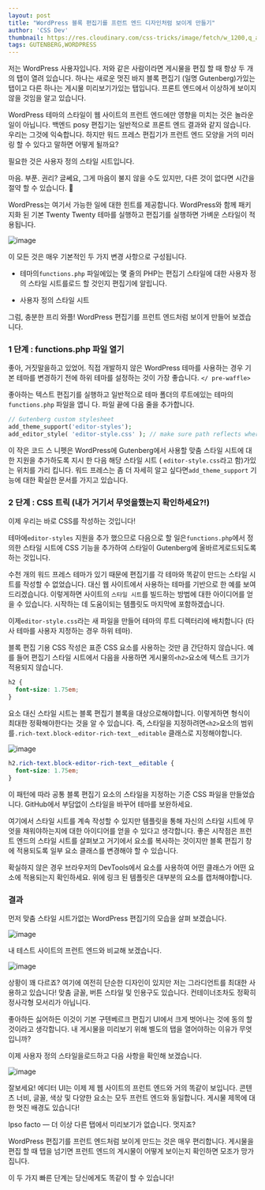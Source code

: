 ```yaml
---
layout: post
title: "WordPress 블록 편집기를 프런트 엔드 디자인처럼 보이게 만들기"
author: 'CSS Dev'
thumbnail: https://res.cloudinary.com/css-tricks/image/fetch/w_1200,q_auto,f_auto/https://css-tricks.com/wp-content/uploads/2020/10/wp-editor-dev-tools.jpg
tags: GUTENBERG,WORDPRESS
---
```



저는 WordPress 사용자입니다. 저와 같은 사람이라면 게시물을 편집 할 때 항상 두 개의 탭이 열려 있습니다. 하나는 새로운 멋진 바지 블록 편집기 (일명 Gutenberg)가있는 탭이고 다른 하나는 게시물 미리보기가있는 탭입니다.
 프론트 엔드에서 이상하게 보이지 않을 것임을 알고 있습니다.
 

WordPress 테마의 스타일이 웹 사이트의 프런트 엔드에만 영향을 미치는 것은 놀라운 일이 아닙니다.
 백엔드 posy 편집기는 일반적으로 프론트 엔드 결과와 같지 않습니다.
 우리는 그것에 익숙합니다.
 하지만 워드 프레스 편집기가 프런트 엔드 모양을 거의 미러링 할 수 있다고 말하면 어떻게 될까요?
 

필요한 것은 사용자 정의 스타일 시트입니다.
 

마음.
 부푼.
 권리?
 글쎄요, 그게 마음이 불지 않을 수도 있지만, 다른 것이 없다면 시간을 절약 할 수 있습니다.
 🙂
 

WordPress는 여기서 가능한 일에 대한 힌트를 제공합니다.
 WordPress와 함께 패키지화 된 기본 Twenty Twenty 테마를 실행하고 편집기를 실행하면 가벼운 스타일이 적용됩니다.
 

![image](https://i1.wp.com/css-tricks.com/wp-content/uploads/2020/10/wp-block-editor-styling.png?resize=2838%2C2018&ssl=1)

이 모든 것은 매우 기본적인 두 가지 변경 사항으로 구성됩니다.
 

- 테마의`functions.php` 파일에있는 몇 줄의 PHP는 편집기 스타일에 대한 사용자 정의 스타일 시트를로드 할 것인지 편집기에 알립니다.
 
- 사용자 정의 스타일 시트
 

그럼, 충분한 프리 와플!
 WordPress 편집기를 프런트 엔드처럼 보이게 만들어 보겠습니다.
 

### 1 단계 : functions.php 파일 열기
 

좋아, 거짓말을하고 있었어.
 직접 개발하지 않은 WordPress 테마를 사용하는 경우 기본 테마를 변경하기 전에 하위 테마를 설정하는 것이 가장 좋습니다.
 `</ pre-waffle>`
 

좋아하는 텍스트 편집기를 실행하고 일반적으로 테마 폴더의 루트에있는 테마의`functions.php` 파일을 엽니 다.
 파일 끝에 다음 줄을 추가합니다.
 

```php
// Gutenberg custom stylesheet
add_theme_support('editor-styles');
add_editor_style( 'editor-style.css' ); // make sure path reflects where the file is located
```

이 작은 코드 스 니펫은 WordPress에 Gutenberg에서 사용할 맞춤 스타일 시트에 대한 지원을 추가하도록 지시 한 다음 해당 스타일 시트 ( `editor-style.css`라고 함)가있는 위치를 가리 킵니다.
 워드 프레스는 좀 더 자세히 알고 싶다면`add_theme_support` 기능에 대한 확실한 문서를 가지고 있습니다.
 

### 2 단계 : CSS 트릭 (내가 거기서 무엇을했는지 확인하세요?!)
 

이제 우리는 바로 CSS를 작성하는 것입니다!
 

테마에`editor-styles` 지원을 추가 했으므로 다음으로 할 일은`functions.php`에서 정의한 스타일 시트에 CSS 기능을 추가하여 스타일이 Gutenberg에 올바르게로드되도록하는 것입니다.
 

수천 개의 워드 프레스 테마가 있기 때문에 편집기를 각 테마와 똑같이 만드는 스타일 시트를 작성할 수 없었습니다.
 대신 웹 사이트에서 사용하는 테마를 기반으로 한 예를 보여 드리겠습니다.
 이렇게하면 사이트의 `스타일 시트`를 빌드하는 방법에 대한 아이디어를 얻을 수 있습니다.
 시작하는 데 도움이되는 템플릿도 마지막에 포함하겠습니다.
 

이제`editor-style.css`라는 새 파일을 만들어 테마의 루트 디렉터리에 배치합니다 (타사 테마를 사용자 지정하는 경우 하위 테마).
 

블록 편집 기용 CSS 작성은 표준 CSS 요소를 사용하는 것만 큼 간단하지 않습니다.
 예를 들어 편집기 스타일 시트에서 다음을 사용하면 게시물의`<h2>`요소에 텍스트 크기가 적용되지 않습니다.
 

```css
h2 {
  font-size: 1.75em;
}
```

요소 대신 스타일 시트는 블록 편집기 블록을 대상으로해야합니다.
 이렇게하면 형식이 최대한 정확해야한다는 것을 알 수 있습니다.
 즉, 스타일을 지정하려면`<h2>`요소의 범위를`.rich-text.block-editor-rich-text__editable` 클래스로 지정해야합니다.
 

![image](https://paper-attachments.dropbox.com/s_0AA7E2873A90425628249B45B3CEF75A8CD55F4BAF07A09C0F16AEAB41DC09E0_1603476692897_wp-editor-h2-class.jpg)

```css
h2.rich-text.block-editor-rich-text__editable {
  font-size: 1.75em;
}
```

이 패턴에 따라 공통 블록 편집기 요소의 스타일을 지정하는 기준 CSS 파일을 만들었습니다.
 GitHub에서 부담없이 스타일을 바꾸어 테마를 보완하세요.
 

여기에서 스타일 시트를 계속 작성할 수 있지만 템플릿을 통해 자신의 스타일 시트에 무엇을 채워야하는지에 대한 아이디어를 얻을 수 있다고 생각합니다.
 좋은 시작점은 프런트 엔드의 스타일 시트를 살펴보고 거기에서 요소를 복사하는 것이지만 블록 편집기 창에 적용되도록 일부 요소 클래스를 변경해야 할 수 있습니다.
 

확실하지 않은 경우 브라우저의 DevTools에서 요소를 사용하여 어떤 클래스가 어떤 요소에 적용되는지 확인하세요.
 위에 링크 된 템플릿은 대부분의 요소를 캡처해야합니다.
 

### 결과
 

먼저 맞춤 스타일 시트가없는 WordPress 편집기의 모습을 살펴 보겠습니다.
 

![image](https://i1.wp.com/css-tricks.com/wp-content/uploads/2020/10/4k1-d_ZA.png?resize=1000%2C618&ssl=1)

내 테스트 사이트의 프런트 엔드와 비교해 보겠습니다.
 

![image](https://i0.wp.com/css-tricks.com/wp-content/uploads/2020/10/s_831154CD7AAAB96F7CB07A8F4D5CAD5AF04C9E76259A04EC7E154DEA95F58782_1602156735791_front-end-ui.png?resize=1000%2C783&ssl=1)

상황이 꽤 다르죠?
 여기에 여전히 단순한 디자인이 있지만 저는 그라디언트를 최대한 사용하고 있습니다!
 맞춤 글꼴, 버튼 스타일 및 인용구도 있습니다.
 컨테이너조차도 정확히 정사각형 모서리가 아닙니다.
 

좋아하든 싫어하든 이것이 기본 구텐베르크 편집기 UI에서 크게 벗어나는 것에 동의 할 것이라고 생각합니다.
 내 게시물을 미리보기 위해 별도의 탭을 열어야하는 이유가 무엇입니까?
 

이제 사용자 정의 스타일을로드하고 다음 사항을 확인해 보겠습니다.
 

![image](https://i2.wp.com/css-tricks.com/wp-content/uploads/2020/10/s_831154CD7AAAB96F7CB07A8F4D5CAD5AF04C9E76259A04EC7E154DEA95F58782_1602157093031_custom-gutenberg-editor-ui.png?resize=1000%2C772&ssl=1)

잘보세요!
 에디터 UI는 이제 제 웹 사이트의 프런트 엔드와 거의 똑같이 보입니다.
 콘텐츠 너비, 글꼴, 색상 및 다양한 요소는 모두 프런트 엔드와 동일합니다.
 게시물 제목에 대한 멋진 배경도 있습니다!
 

Ipso facto — 더 이상 다른 탭에서 미리보기가 없습니다.
 멋지죠?
 

WordPress 편집기를 프런트 엔드처럼 보이게 만드는 것은 매우 편리합니다.
 게시물을 편집 할 때 탭을 넘기면 프런트 엔드의 게시물이 어떻게 보이는지 확인하면 모조가 망가집니다.
 

이 두 가지 빠른 단계는 당신에게도 똑같이 할 수 있습니다!
 